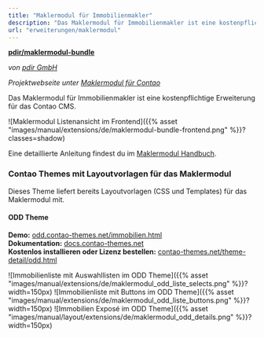 ```yaml
---
title: "Maklermodul für Immobilienmakler"
description: "Das Maklermodul für Immobilienmakler ist eine kostenpflichtige Erweiterung für das Contao CMS."
url: "erweiterungen/maklermodul"
---
```


**[pdir/maklermodul-bundle](https://packagist.org/packages/pdir/maklermodul-bundle)**

_von [pdir GmbH](https://www.pdir.de)_

_Projektwebseite unter [Maklermodul für Contao](https://maklermodul.de)_

Das Maklermodul für Immobilienmakler ist eine kostenpflichtige Erweiterung für das Contao CMS.

![Maklermodul Listenansicht im Frontend]({{% asset "images/manual/extensions/de/maklermodul-bundle-frontend.png" %}}?classes=shadow)

Eine detaillierte Anleitung findest du im [Maklermodul Handbuch](https://docs.pdir.de/#/maklermodul/index).

### Contao Themes mit Layoutvorlagen für das Maklermodul

Dieses Theme liefert bereits Layoutvorlagen (CSS und Templates) für das Maklermodul mit.

#### ODD Theme

**Demo:** [odd.contao-themes.net/immobilien.html](https://odd.contao-themes.net/immobilien.html)  
**Dokumentation:** [docs.contao-themes.net](https://docs.contao-themes.net/#/odd_theme/odd-maklermodul)  
**Kostenlos installieren oder Lizenz bestellen:** [contao-themes.net/theme-detail/odd.html](https://contao-themes.net/theme-detail/odd.html)  

![Immobilienliste mit Auswahllisten im ODD Theme]({{% asset "images/manual/extensions/de/maklermodul_odd_liste_selects.png" %}}?width=150px) 
![Immobilienliste mit Buttons im ODD Theme]({{% asset "images/manual/extensions/de/maklermodul_odd_liste_buttons.png" %}}?width=150px) 
![Immobilien Exposé im ODD Theme]({{% asset "images/manual/layout/extensions/de/maklermodul_odd_details.png" %}}?width=150px)
